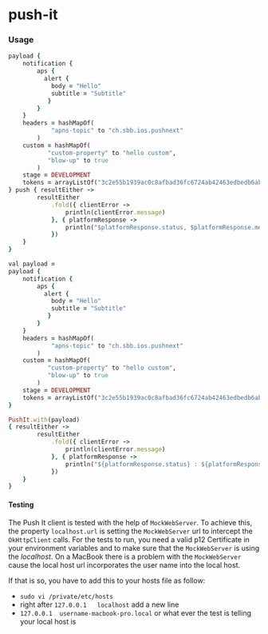 # push-it

### Usage

```ruby
payload {
    notification {
        aps {
          alert {
            body = "Hello"
            subtitle = "Subtitle"
           }
        }
    }
    headers = hashMapOf(
            "apns-topic" to "ch.sbb.ios.pushnext"
        )
    custom = hashMapOf(
           "custom-property" to "hello custom",
           "blow-up" to true
        )
    stage = DEVELOPMENT
    tokens = arrayListOf("3c2e55b1939ac0c8afbad36fc6724ab42463edbedb6abf7abdc7836487a81a55")
} push { resultEither ->
        resultEither
            .fold({ clientError ->
                println(clientError.message)
            }, { platformResponse ->
                println("$platformResponse.status, $platformResponse.message")
            })
    }
}
```

```ruby
val payload = 
payload {
    notification {
        aps {
          alert {
            body = "Hello"
            subtitle = "Subtitle"
           }
        }
    }
    headers = hashMapOf(
            "apns-topic" to "ch.sbb.ios.pushnext"
        )
    custom = hashMapOf(
           "custom-property" to "hello custom",
           "blow-up" to true
        )
    stage = DEVELOPMENT
    tokens = arrayListOf("3c2e55b1939ac0c8afbad36fc6724ab42463edbedb6abf7abdc7836487a81a55")
}

PushIt.with(payload)
{ resultEither ->
        resultEither
            .fold({ clientError ->
                println(clientError.message)
            }, { platformResponse ->
                println("${platformResponse.status} : ${platformResponse.message}")
            })
    }
}
```
#### Testing
The Push It client is tested with the help of ```MockWebServer```.
To achieve this, the property ```localhost.url``` is setting the ```MockWebServer``` url 
to intercept the `OkHttpClient` calls. 
For the tests to run, you need a valid p12 Certificate in your environment variables 
and to make sure that the ```MockWebServer``` is using the *localhost*.
On a MacBook there is a problem with the ``MockWebServer`` cause the local host url
incorporates the user name into the local host.

If that is so, you have to add this to your hosts file as follow:
- ``sudo vi /private/etc/hosts``
-  right after `127.0.0.1	localhost` add a new line
-  ``127.0.0.1	username-macbook-pro.local`` or what ever the test is telling your local host is

